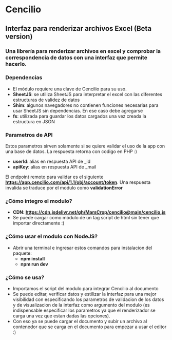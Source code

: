 # Cencilio

## Interfaz para renderizar archivos Excel (Beta version)

### Una librería para renderizar archivos en excel y comprobar la correspondencia de datos con una interfaz que permite hacerlo.

### Dependencias

  * El módulo requiere una clave de Cencilio para su uso.
  * **SheetJS**: se utiliza SheetJS para interpretar el excel con las diferentes estructuras de validez de datos
  * **Shim**: algunos navegadores no contienen funciones necesarias para usar SheetJS sin dependencias. En ese caso debe agregarse
  * **fs**: utilizada para guardar los datos cargados una vez creada la estructura en JSON

### Parametros de API
  Estos parametros sirven solamente si se quiere validar el uso de la app con una base de datos. La respuesta retorna con codigo en PHP :)
  
  * **userId**: alias en respuesta API de _id
  * **apiKey**: alias en respuesta API de _mail
  
  El endpoint remoto para validar es el siguiente **https://app.cencilio.com/api/1.1/obj/account/token**. 
  Una respuesta invalida se traduce por el modulo como **validationError**

### ¿Cómo integro el modulo?

  * **CDN: https://cdn.jsdelivr.net/gh/MarsCrop/cencilio@main/cencilio.js**
  * Se puede cargar como módulo de un tag script de html sin tener que importar directamente :)

### ¿Cómo usar el modulo con NodeJS?

  * Abrir una terminal e ingresar estos comandos para instalacion del paquete:
      * **npm install**
      * **npm run dev**

### ¿Cómo se usa?

  * Importamos el script del modulo para integrar Cencilio al documento
  * Se puede editar, verificar datos y estilizar la interfaz para una mejor visibilidad con especificando los parametros de validacion de los datos
  y de visualizacion de la interfaz como argumento del modulo (es indispensable especificar los parametros ya que el renderizador se carga una vez que estan 
  dadas las opciones).
  * Con eso ya se puede cargar el documento y subir un archivo al contenedor que se carga en el documento para empezar a usar el editor :)
